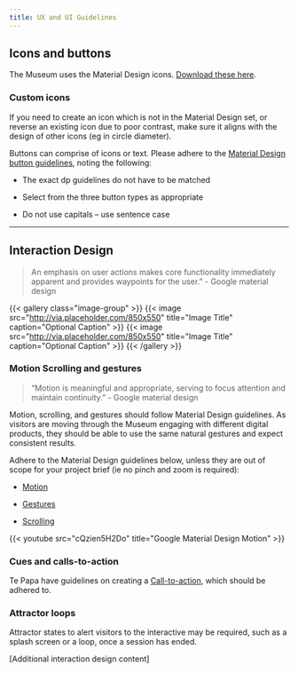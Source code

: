 ```yaml
---
title: UX and UI Guidelines
---
```


## Icons and buttons

The Museum uses the Material Design icons. [Download these here](https://material.io/icons/).

### Custom icons
If you need to create an icon which is not in the Material Design set, or reverse an existing icon due to poor contrast, make sure it aligns with the design of other icons (eg in circle diameter). 

Buttons can comprise of icons or text. Please adhere to the [Material Design button guidelines](https://material.io/guidelines/components/buttons.html), noting the following:

* The exact dp guidelines do not have to be matched

* Select from the three button types as appropriate

* Do not use capitals – use sentence case

---

## Interaction Design

>An emphasis on user actions makes core functionality immediately apparent and provides waypoints
for the user.” - Google material design

{{< gallery class="image-group" >}}
  {{< image src="http://via.placeholder.com/850x550" title="Image Title" caption="Optional Caption" >}}
  {{< image src="http://via.placeholder.com/850x550" title="Image Title" caption="Optional Caption" >}}
{{< /gallery >}}


### Motion Scrolling and gestures

>“Motion is meaningful and appropriate, serving to focus attention and maintain continuity.” - Google material design

Motion, scrolling, and gestures should follow Material Design guidelines. As visitors are moving through the Museum engaging with different digital products, they should be able to use the same natural gestures and expect consistent results. 

Adhere to the Material Design guidelines below, unless they are out of scope for your project brief (ie no pinch and zoom is required):

* [Motion](https://material.io/guidelines/motion/material-motion.html)

* [Gestures](https://material.io/guidelines/patterns/gestures.html)

* [Scrolling](https://material.io/guidelines/patterns/scrolling-techniques.html)


{{< youtube src="cQzien5H2Do" title="Google Material Design Motion" >}}


### Cues and calls-to-action
Te Papa have guidelines on creating a [Call-to-action](https://te-papa.github.io/_pages/principles/call-to-action/), which should be adhered to.

### Attractor loops
Attractor states to alert visitors to the interactive may be required, such as a splash screen or a loop, once a session has ended.

[Additional interaction design content]
